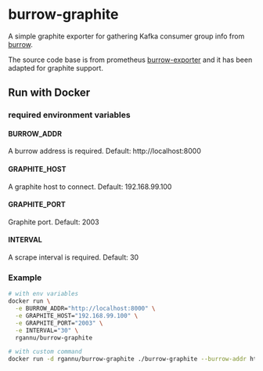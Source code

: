 # burrow-graphite

A simple graphite exporter for gathering Kafka consumer group info
from [burrow](https://github.com/linkedin/Burrow).

The source code base is from prometheus [burrow-exporter](https://github.com/jirwin/burrow_exporter) and it has been adapted for graphite support.

## Run with Docker

### required environment variables
#### BURROW_ADDR
A burrow address is required. Default: http://localhost:8000
#### GRAPHITE_HOST
A graphite host to connect. Default: 192.168.99.100
#### GRAPHITE_PORT
Graphite port. Default: 2003
#### INTERVAL
A scrape interval is required. Default: 30

### Example
```sh
# with env variables
docker run \
  -e BURROW_ADDR="http://localhost:8000" \
  -e GRAPHITE_HOST="192.168.99.100" \
  -e GRAPHITE_PORT="2003" \
  -e INTERVAL="30" \
  rgannu/burrow-graphite

# with custom command
docker run -d rgannu/burrow-graphite ./burrow-graphite --burrow-addr http://localhost:8000 --graphite-host 192.168.99.100 --graphite-port 2003 --interval 30
```
